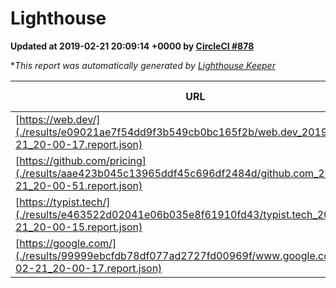 
# Lighthouse

**Updated at 2019-02-21 20:09:14 +0000 by [CircleCI #878](https://circleci.com/gh/ItinerisLtd/lighthouse-keeper-example/878)**

**This report was automatically generated by [Lighthouse Keeper](https://github.com/itinerisltd/lighthouse-keeper)*

| URL | Performance | Accessibility | Best Practices | SEO | PWA | Updated At |
| --- | --- | --- | --- | --- | --- | --- |
| [https://web.dev/](./results/e09021ae7f54dd9f3b549cb0bc165f2b/web.dev_2019-02-21_20-00-17.report.json) | 0.9 | 0.93 | 1 | 0.91 | 1 | 2019-02-21T20:00:17.535Z |
| [https://github.com/pricing](./results/aae423b045c13965ddf45c696df2484d/github.com_2019-02-21_20-00-51.report.json) | 0.48 | 0.89 | 0.93 | 0.9 | 0.58 | 2019-02-21T20:00:51.218Z |
| [https://typist.tech/](./results/e463522d02041e06b035e8f61910fd43/typist.tech_2019-02-21_20-00-15.report.json) | 1 |  |  |  |  | 2019-02-21T20:00:15.872Z |
| [https://google.com/](./results/99999ebcfdb78df077ad2727fd00969f/www.google.com_2019-02-21_20-00-17.report.json) | 0.95 | 0.71 | 0.93 | 0.8 | 0.58 | 2019-02-21T20:00:17.707Z |
